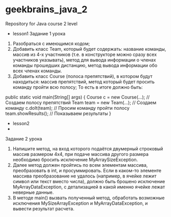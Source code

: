 # geekbrains_java_2
Repository for Java course 2 level

* lesson1
Задание 1 урока

1. Разобраться с имеющимся кодом;
2. Добавить класс Team, который будет содержать: название команды, массив из 4-х участников (т.е. в конструкторе можно сразу всех участников указывать), метод для вывода информации о членах команды прошедших дистанцию, метод вывода информации обо всех членах команды.
3. Добавить класс Course (полоса препятствий), в котором будут находиться: массив препятствий, метод который будет просить команду пройти всю полосу;
То есть в итоге должно быть:

public static void main(String[] args) {
Course c = new Course(...); // Создаем полосу препятствий
Team team = new Team(...); // Создаем команду
c.doIt(team); // Просим команду пройти полосу
team.showResults(); // Показываем результаты
}

* lesson2 
*
Задание 2 урока

1. Напишите метод, на вход которого подаётся двумерный строковый массив размером 4х4, при подаче массива другого размера необходимо бросить исключение MyArraySizeException.
2. Далее метод должен пройтись по всем элементам массива, преобразовать в int, и просуммировать. Если в каком-то элементе массива преобразование не удалось (например, в ячейке лежит символ или текст вместо числа), должно быть брошено исключение MyArrayDataException, с детализацией в какой именно ячейке лежат неверные данные.
3. В методе main() вызвать полученный метод, обработать возможные исключения MySizeArrayException и MyArrayDataException, и вывести результат расчета.
